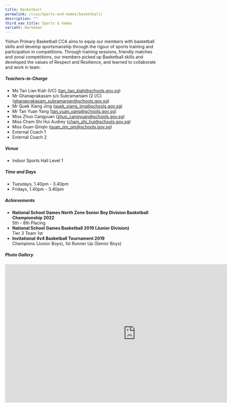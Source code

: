```yaml
---
title: Basketball
permalink: /ccas/Sports-and-Games/basketball/
description: ""
third_nav_title: Sports & Games
variant: markdown
---
```

Yishun Primary Basketball CCA aims to equip our members with basketball skills and develop sportsmanship through the rigour of sports training and participation in competitions. Through training sessions, friendly matches and zonal competitions, our members picked up Basketball skills and developed the values of Respect and Resilience, and learned to collaborate and work in team.

##### **Teachers-in-Charge**
* Ms Tan Lian Kiah (I/C) (tan_lian_kiah@schools.gov.sg)
* Mr Ghanaprakasam s/o Subramaniam (2 I/C) (ghanaprakasam_subramanian@schools.gov.sg)
* Mr Quek Xiang Jing (quek_xiang_jing@schools.gov.sg)
* Mr Tan Yuan Yang (tan_yuan_yang@schools.gov.sg)
* Miss Zhuo Cangyuan (zhuo_cangyuan@schools.gov.sg)
* Miss Cham Shi Hui Audrey (cham_shi_hui@schools.gov.sg)
* Miss Guan Qinqin (guan_qin_qin@schools.gov.sg)
* External Coach 1
* External Coach 2

##### **Venue**
* Indoor Sports Hall Level 1

##### **Time and Days**
* Tuesdays, 1.40pm - 3.40pm
* Fridays, 1.40pm - 3.40pm

##### **Achievements**
* **National School Games North Zone Senior Boy Division Basketball Championship 2022**<br>5th - 8th Placing
*  **National School Games Basketball 2019 (Junior Division)**
<br>Tier 3 Team 1st
* **Invitational 4v4 Basketball Tournament 2019**<br>Champions (Junior Boys), 1st Runner Up (Senior Boys)

##### **Photo Gallery**

<iframe src="https://docs.google.com/presentation/d/e/2PACX-1vT2bThRRgHtGWf1R-_jfBnPufVVf4FCToFcPScYTRxz6xILmSfmFCMBL5ULtx_hEIyPUBBPSzcB0gbx/embed?start=true&amp;loop=true&amp;delayms=5000" frameborder="0" width="860" height="455" allowfullscreen="true"></iframe>